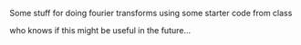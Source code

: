 Some stuff for doing fourier transforms using some starter code from class

who knows if this might be useful in the future... 
